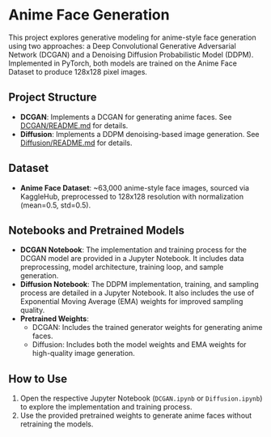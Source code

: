 # Anime Face Generation

This project explores generative modeling for anime-style face generation using two approaches: a Deep Convolutional Generative Adversarial Network (DCGAN) and a Denoising Diffusion Probabilistic Model (DDPM). Implemented in PyTorch, both models are trained on the Anime Face Dataset to produce 128x128 pixel images.

## Project Structure

- **DCGAN**: Implements a DCGAN for generating anime faces. See [DCGAN/README.md](DCGAN/README.md) for details.
- **Diffusion**: Implements a DDPM denoising-based image generation. See [Diffusion/README.md](Diffusion/README.md) for details.

## Dataset

- **Anime Face Dataset**: ~63,000 anime-style face images, sourced via KaggleHub, preprocessed to 128x128 resolution with normalization (mean=0.5, std=0.5).
## Notebooks and Pretrained Models

- **DCGAN Notebook**: The implementation and training process for the DCGAN model are provided in a Jupyter Notebook. It includes data preprocessing, model architecture, training loop, and sample generation.
- **Diffusion Notebook**: The DDPM implementation, training, and sampling process are detailed in a Jupyter Notebook. It also includes the use of Exponential Moving Average (EMA) weights for improved sampling quality.
- **Pretrained Weights**: 
    - DCGAN: Includes the trained generator weights for generating anime faces.
    - Diffusion: Includes both the model weights and EMA weights for high-quality image generation.

## How to Use

1. Open the respective Jupyter Notebook (`DCGAN.ipynb` or `Diffusion.ipynb`) to explore the implementation and training process.
2. Use the provided pretrained weights to generate anime faces without retraining the models.
